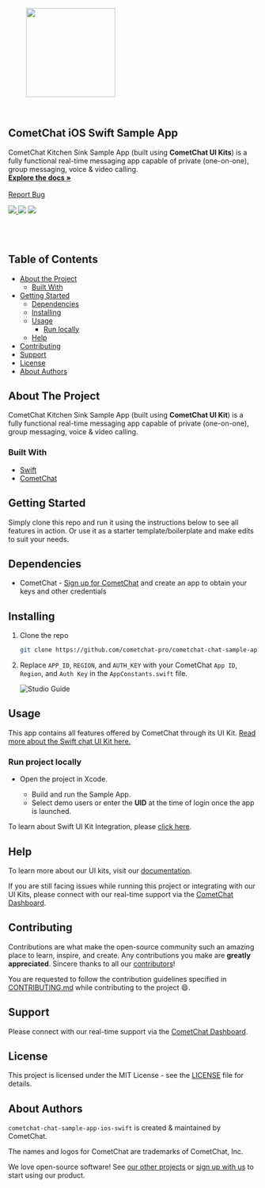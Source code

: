 <div style="width:100%">
    <div style="width:50%; display:inline-block">
        <p align="center">
        <img align="center" width="180" height="180" alt="" src="https://github.com/cometchat-pro/ios-swift-chat-app/blob/master/Screenshots/logo.png">    
        </p>    
    </div>    
</div>
</div>

</br>

  <h2 align="left">CometChat iOS Swift Sample App</h3>

  <p align="left">
    CometChat Kitchen Sink Sample App (built using <b>CometChat UI Kits</b>) is a fully functional real-time messaging app capable of private (one-on-one), group messaging, voice & video calling.
    <br />
    <a href="https://www.cometchat.com/docs/ios-v4-uikit/overview"><strong>Explore the docs »</strong></a>
    <br />
    <br />
    <a href="https://github.com/cometchat-pro/cometchat-chat-sample-app-ios-swift/issues">Report Bug</a>
  </p>
</p>


<p align="left">

 <a href="https://github.com/cometchat-pro/ios-swift-chat-ui-kit/releases" alt="Releases">
  <img src="https://img.shields.io/github/v/release/cometchat-pro/android-java-chat-app" />
    </a>
<a href=""><img src="https://img.shields.io/badge/language-Objective--C%20%7C%20Swift-orange.svg" /></a>
 <a href="https://twitter.com/CometChat">
        <img src="https://img.shields.io/twitter/follow/CometChat?label=CometChat&style=social" />
    </a>

</p>
</br></br>

<!-- TABLE OF CONTENTS -->

## Table of Contents

- [About the Project](#about-the-project)
  - [Built With](#built-with)
- [Getting Started](#getting-started)
  - [Dependencies](#dependencies)
  - [Installing](#installing)
  - [Usage](#usage)
    - [Run locally](#run-project-locally)
  - [Help](#help)
- [Contributing](#contributing)
- [Support](#support)
- [License](#license)
- [About Authors](#about-authors)

<!-- ABOUT THE PROJECT -->

## About The Project

CometChat Kitchen Sink Sample App (built using **CometChat UI Kit**) is a fully functional real-time messaging app capable of private (one-on-one), group messaging, voice & video calling.

### Built With

- [Swift](https://developer.apple.com/swift/)
- [CometChat](https://cometchat.com)

<!-- GETTING STARTED -->

## Getting Started

Simply clone this repo and run it using the instructions below to see all features in action. Or use it as a starter template/boilerplate and make edits to suit your needs.

## Dependencies

- CometChat - [Sign up for CometChat](https://app.cometchat.com) and create an app to obtain your keys and other credentials

## Installing

1. Clone the repo

   ```sh
   git clone https://github.com/cometchat-pro/cometchat-chat-sample-app-ios-swift.git -b v4
   
   ```
2. Replace `APP_ID`, `REGION`, and `AUTH_KEY` with your CometChat `App ID`, `Region`, and `Auth Key` in the `AppConstants.swift` file.

   ![Studio Guide](https://github.com/cometchat-pro-samples/ios-swift-chat-app/blob/v2/Screenshots/Auth.png)

<!-- USAGE EXAMPLES -->

## Usage

This app contains all features offered by CometChat through its UI Kit. [Read more about the Swift chat UI Kit here.](https://www.cometchat.com/docs/ios-v4-uikit/overview)

### Run project locally

- Open the project in Xcode.

   - Build and run the Sample App.
   -  Select demo users or enter the **UID** at the time of login once the app is launched.

To learn about Swift UI Kit Integration, please [click here](https://www.cometchat.com/docs/ios-v4-uikit/integration).

## Help

To learn more about our UI kits, visit our [documentation](https://www.cometchat.com/docs/v4-uikits).

If you are still facing issues while running this project or integrating with our UI Kits, please connect with our real-time support via the [CometChat Dashboard](https://app.cometchat.com/).

<!-- CONTRIBUTING -->

## Contributing

Contributions are what make the open-source community such an amazing place to learn, inspire, and create. Any contributions you make are **greatly appreciated**. Sincere thanks to all our [contributors](https://github.com/cometchat-pro/ios-swift-chat-app/graphs/contributors)!

You are requested to follow the contribution guidelines specified in [CONTRIBUTING.md](./CONTRIBUTING.md) while contributing to the project :smile:.

## Support

Please connect with our real-time support via the [CometChat Dashboard](https://app.cometchat.com/).

<!-- LICENSE -->

## License

This project is licensed under the MIT License - see the [LICENSE](./LICENSE.md) file for details.

## About Authors

`cometchat-chat-sample-app-ios-swift` is created & maintained by CometChat.

The names and logos for CometChat are trademarks of CometChat, Inc.

We love open-source software! See [our other projects](https://github.com/cometchat-pro) or [sign up with us](https://app.cometchat.com) to start using our product.


